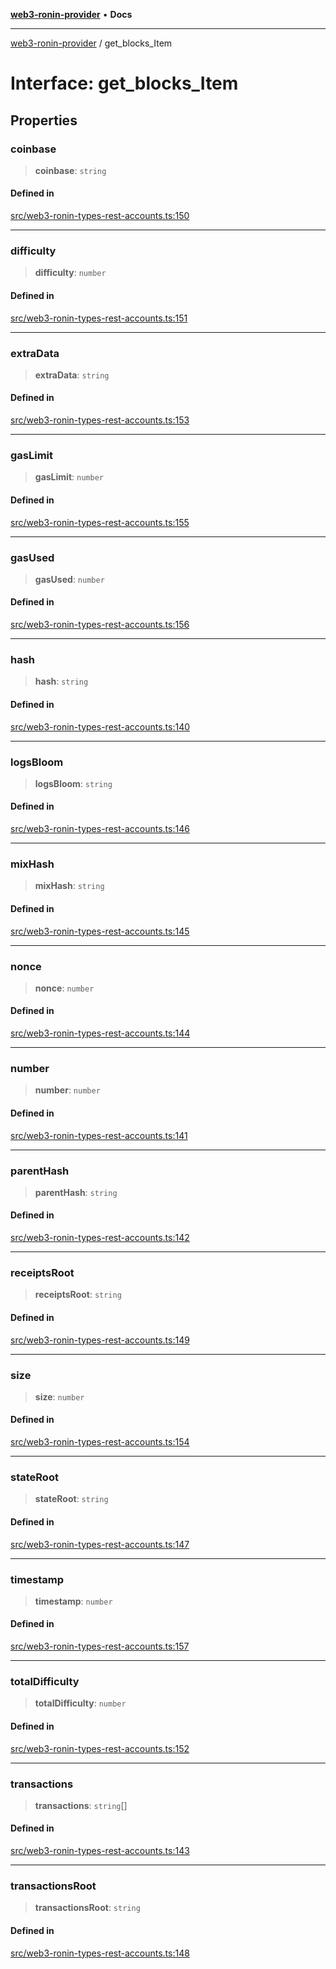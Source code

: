 [**web3-ronin-provider**](../README.md) • **Docs**

***

[web3-ronin-provider](../globals.md) / get\_blocks\_Item

# Interface: get\_blocks\_Item

## Properties

### coinbase

> **coinbase**: `string`

#### Defined in

[src/web3-ronin-types-rest-accounts.ts:150](https://github.com/chuacw/web3-ronin-provider/blob/1a659b81d9c7d7afbced0ae2b11550f4f6c0a233/src/web3-ronin-types-rest-accounts.ts#L150)

***

### difficulty

> **difficulty**: `number`

#### Defined in

[src/web3-ronin-types-rest-accounts.ts:151](https://github.com/chuacw/web3-ronin-provider/blob/1a659b81d9c7d7afbced0ae2b11550f4f6c0a233/src/web3-ronin-types-rest-accounts.ts#L151)

***

### extraData

> **extraData**: `string`

#### Defined in

[src/web3-ronin-types-rest-accounts.ts:153](https://github.com/chuacw/web3-ronin-provider/blob/1a659b81d9c7d7afbced0ae2b11550f4f6c0a233/src/web3-ronin-types-rest-accounts.ts#L153)

***

### gasLimit

> **gasLimit**: `number`

#### Defined in

[src/web3-ronin-types-rest-accounts.ts:155](https://github.com/chuacw/web3-ronin-provider/blob/1a659b81d9c7d7afbced0ae2b11550f4f6c0a233/src/web3-ronin-types-rest-accounts.ts#L155)

***

### gasUsed

> **gasUsed**: `number`

#### Defined in

[src/web3-ronin-types-rest-accounts.ts:156](https://github.com/chuacw/web3-ronin-provider/blob/1a659b81d9c7d7afbced0ae2b11550f4f6c0a233/src/web3-ronin-types-rest-accounts.ts#L156)

***

### hash

> **hash**: `string`

#### Defined in

[src/web3-ronin-types-rest-accounts.ts:140](https://github.com/chuacw/web3-ronin-provider/blob/1a659b81d9c7d7afbced0ae2b11550f4f6c0a233/src/web3-ronin-types-rest-accounts.ts#L140)

***

### logsBloom

> **logsBloom**: `string`

#### Defined in

[src/web3-ronin-types-rest-accounts.ts:146](https://github.com/chuacw/web3-ronin-provider/blob/1a659b81d9c7d7afbced0ae2b11550f4f6c0a233/src/web3-ronin-types-rest-accounts.ts#L146)

***

### mixHash

> **mixHash**: `string`

#### Defined in

[src/web3-ronin-types-rest-accounts.ts:145](https://github.com/chuacw/web3-ronin-provider/blob/1a659b81d9c7d7afbced0ae2b11550f4f6c0a233/src/web3-ronin-types-rest-accounts.ts#L145)

***

### nonce

> **nonce**: `number`

#### Defined in

[src/web3-ronin-types-rest-accounts.ts:144](https://github.com/chuacw/web3-ronin-provider/blob/1a659b81d9c7d7afbced0ae2b11550f4f6c0a233/src/web3-ronin-types-rest-accounts.ts#L144)

***

### number

> **number**: `number`

#### Defined in

[src/web3-ronin-types-rest-accounts.ts:141](https://github.com/chuacw/web3-ronin-provider/blob/1a659b81d9c7d7afbced0ae2b11550f4f6c0a233/src/web3-ronin-types-rest-accounts.ts#L141)

***

### parentHash

> **parentHash**: `string`

#### Defined in

[src/web3-ronin-types-rest-accounts.ts:142](https://github.com/chuacw/web3-ronin-provider/blob/1a659b81d9c7d7afbced0ae2b11550f4f6c0a233/src/web3-ronin-types-rest-accounts.ts#L142)

***

### receiptsRoot

> **receiptsRoot**: `string`

#### Defined in

[src/web3-ronin-types-rest-accounts.ts:149](https://github.com/chuacw/web3-ronin-provider/blob/1a659b81d9c7d7afbced0ae2b11550f4f6c0a233/src/web3-ronin-types-rest-accounts.ts#L149)

***

### size

> **size**: `number`

#### Defined in

[src/web3-ronin-types-rest-accounts.ts:154](https://github.com/chuacw/web3-ronin-provider/blob/1a659b81d9c7d7afbced0ae2b11550f4f6c0a233/src/web3-ronin-types-rest-accounts.ts#L154)

***

### stateRoot

> **stateRoot**: `string`

#### Defined in

[src/web3-ronin-types-rest-accounts.ts:147](https://github.com/chuacw/web3-ronin-provider/blob/1a659b81d9c7d7afbced0ae2b11550f4f6c0a233/src/web3-ronin-types-rest-accounts.ts#L147)

***

### timestamp

> **timestamp**: `number`

#### Defined in

[src/web3-ronin-types-rest-accounts.ts:157](https://github.com/chuacw/web3-ronin-provider/blob/1a659b81d9c7d7afbced0ae2b11550f4f6c0a233/src/web3-ronin-types-rest-accounts.ts#L157)

***

### totalDifficulty

> **totalDifficulty**: `number`

#### Defined in

[src/web3-ronin-types-rest-accounts.ts:152](https://github.com/chuacw/web3-ronin-provider/blob/1a659b81d9c7d7afbced0ae2b11550f4f6c0a233/src/web3-ronin-types-rest-accounts.ts#L152)

***

### transactions

> **transactions**: `string`[]

#### Defined in

[src/web3-ronin-types-rest-accounts.ts:143](https://github.com/chuacw/web3-ronin-provider/blob/1a659b81d9c7d7afbced0ae2b11550f4f6c0a233/src/web3-ronin-types-rest-accounts.ts#L143)

***

### transactionsRoot

> **transactionsRoot**: `string`

#### Defined in

[src/web3-ronin-types-rest-accounts.ts:148](https://github.com/chuacw/web3-ronin-provider/blob/1a659b81d9c7d7afbced0ae2b11550f4f6c0a233/src/web3-ronin-types-rest-accounts.ts#L148)
